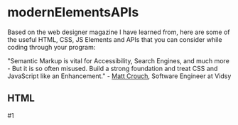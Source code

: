 # modernElementsAPIs

Based on the web designer magazine I have learned from, here are some of the useful HTML, CSS, JS Elements and APIs that you can consider while coding through your program: 

"Semantic Markup is vital for Accessibility, Search Engines, and much more - But it is so often misused. Build a strong foundation and treat CSS and JavaScript like an Enhancement." - [Matt Crouch](https://twitter.com/mattcrouchuk), Software Engineer at Vidsy 

## HTML 

#1 <Dialog> - Display a popup or modal window

